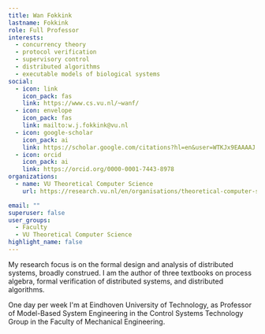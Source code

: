 ```yaml
---
title: Wan Fokkink
lastname: Fokkink
role: Full Professor
interests:
  - concurrency theory
  - protocol verification
  - supervisory control
  - distributed algorithms
  - executable models of biological systems
social:
  - icon: link
    icon_pack: fas
    link: https://www.cs.vu.nl/~wanf/
  - icon: envelope
    icon_pack: fas
    link: mailto:w.j.fokkink@vu.nl
  - icon: google-scholar
    icon_pack: ai
    link: https://scholar.google.com/citations?hl=en&user=WTKJx9EAAAAJ
  - icon: orcid
    icon_pack: ai
    link: https://orcid.org/0000-0001-7443-8978
organizations:
  - name: VU Theoretical Computer Science
    url: https://research.vu.nl/en/organisations/theoretical-computer-science-4/persons/

email: ""
superuser: false
user_groups:
  - Faculty
  - VU Theoretical Computer Science
highlight_name: false
---
```


My research focus is on the formal design and analysis of distributed systems, broadly construed. I am the author of three textbooks on process algebra, formal verification of distributed systems, and distributed algorithms.

One day per week I'm at Eindhoven University of Technology, as Professor of Model-Based System Engineering in the Control Systems Technology Group in the Faculty of Mechanical Engineering.
